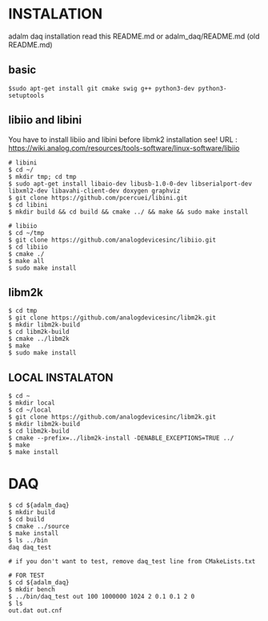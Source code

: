 # INSTALATION
adalm daq installation
read this README.md or adalm_daq/README.md (old README.md)

## basic
```
$sudo apt-get install git cmake swig g++ python3-dev python3-setuptools
```

## libiio and libini 
You have to install libiio and libini before libmk2 installation
see! URL : https://wiki.analog.com/resources/tools-software/linux-software/libiio

```
# libini
$ cd ~/
$ mkdir tmp; cd tmp
$ sudo apt-get install libaio-dev libusb-1.0-0-dev libserialport-dev libxml2-dev libavahi-client-dev doxygen graphviz
$ git clone https://github.com/pcercuei/libini.git
$ cd libini
$ mkdir build && cd build && cmake ../ && make && sudo make install

# libiio
$ cd ~/tmp
$ git clone https://github.com/analogdevicesinc/libiio.git
$ cd libiio
$ cmake ./
$ make all
$ sudo make install
```

## libm2k
```
$ cd tmp
$ git clone https://github.com/analogdevicesinc/libm2k.git
$ mkdir libm2k-build
$ cd libm2k-build
$ cmake ../libm2k
$ make
$ sudo make install
```

## LOCAL INSTALATON

```
$ cd ~
$ mkdir local 
$ cd ~/local
$ git clone https://github.com/analogdevicesinc/libm2k.git
$ mkdir libm2k-build
$ cd libm2k-build
$ cmake --prefix=../libm2k-install -DENABLE_EXCEPTIONS=TRUE ../
$ make
$ make install
```

# DAQ
```
$ cd ${adalm_daq}
$ mkdir build
$ cd build
$ cmake ../source
$ make install
$ ls ../bin
daq daq_test

# if you don't want to test, remove daq_test line from CMakeLists.txt

# FOR TEST
$ cd ${adalm_daq}
$ mkdir bench
$ ../bin/daq_test out 100 1000000 1024 2 0.1 0.1 2 0
$ ls
out.dat out.cnf
```
